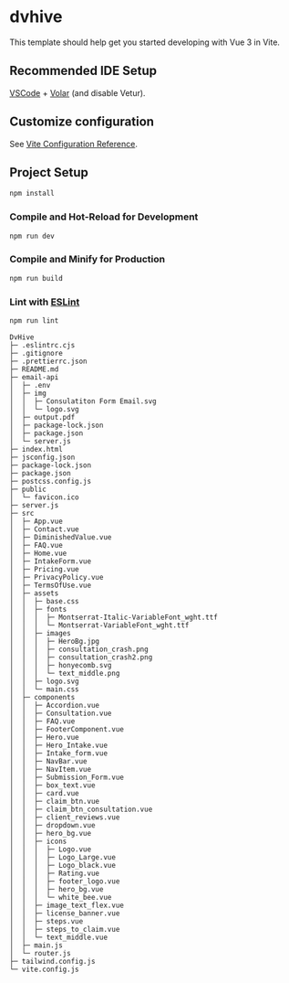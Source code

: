 # dvhive

This template should help get you started developing with Vue 3 in Vite.

## Recommended IDE Setup

[VSCode](https://code.visualstudio.com/) + [Volar](https://marketplace.visualstudio.com/items?itemName=Vue.volar) (and disable Vetur).

## Customize configuration

See [Vite Configuration Reference](https://vitejs.dev/config/).

## Project Setup

```sh
npm install
```

### Compile and Hot-Reload for Development

```sh
npm run dev
```

### Compile and Minify for Production

```sh
npm run build
```

### Lint with [ESLint](https://eslint.org/)

```sh
npm run lint
```

```
DvHive
├─ .eslintrc.cjs
├─ .gitignore
├─ .prettierrc.json
├─ README.md
├─ email-api
│  ├─ .env
│  ├─ img
│  │  ├─ Consulatiton Form Email.svg
│  │  └─ logo.svg
│  ├─ output.pdf
│  ├─ package-lock.json
│  ├─ package.json
│  └─ server.js
├─ index.html
├─ jsconfig.json
├─ package-lock.json
├─ package.json
├─ postcss.config.js
├─ public
│  └─ favicon.ico
├─ server.js
├─ src
│  ├─ App.vue
│  ├─ Contact.vue
│  ├─ DiminishedValue.vue
│  ├─ FAQ.vue
│  ├─ Home.vue
│  ├─ IntakeForm.vue
│  ├─ Pricing.vue
│  ├─ PrivacyPolicy.vue
│  ├─ TermsOfUse.vue
│  ├─ assets
│  │  ├─ base.css
│  │  ├─ fonts
│  │  │  ├─ Montserrat-Italic-VariableFont_wght.ttf
│  │  │  └─ Montserrat-VariableFont_wght.ttf
│  │  ├─ images
│  │  │  ├─ HeroBg.jpg
│  │  │  ├─ consultation_crash.png
│  │  │  ├─ consultation_crash2.png
│  │  │  ├─ honyecomb.svg
│  │  │  └─ text_middle.png
│  │  ├─ logo.svg
│  │  └─ main.css
│  ├─ components
│  │  ├─ Accordion.vue
│  │  ├─ Consultation.vue
│  │  ├─ FAQ.vue
│  │  ├─ FooterComponent.vue
│  │  ├─ Hero.vue
│  │  ├─ Hero_Intake.vue
│  │  ├─ Intake_form.vue
│  │  ├─ NavBar.vue
│  │  ├─ NavItem.vue
│  │  ├─ Submission_Form.vue
│  │  ├─ box_text.vue
│  │  ├─ card.vue
│  │  ├─ claim_btn.vue
│  │  ├─ claim_btn_consultation.vue
│  │  ├─ client_reviews.vue
│  │  ├─ dropdown.vue
│  │  ├─ hero_bg.vue
│  │  ├─ icons
│  │  │  ├─ Logo.vue
│  │  │  ├─ Logo_Large.vue
│  │  │  ├─ Logo_black.vue
│  │  │  ├─ Rating.vue
│  │  │  ├─ footer_logo.vue
│  │  │  ├─ hero_bg.vue
│  │  │  └─ white_bee.vue
│  │  ├─ image_text_flex.vue
│  │  ├─ license_banner.vue
│  │  ├─ steps.vue
│  │  ├─ steps_to_claim.vue
│  │  └─ text_middle.vue
│  ├─ main.js
│  └─ router.js
├─ tailwind.config.js
└─ vite.config.js

```
